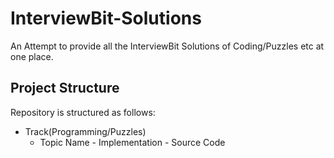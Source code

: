 # InterviewBit-Solutions
An Attempt to provide all the InterviewBit Solutions of Coding/Puzzles etc at one place.

## Project Structure

Repository is structured as follows:

- Track(Programming/Puzzles)
    + Topic Name
            - Implementation - Source Code
